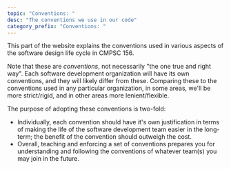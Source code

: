 ```yaml
---
topic: "Conventions: "
desc: "The conventions we use in our code"
category_prefix: "Conventions: "
---
```


This part of the website explains the conventions used in various aspects of the software design life cycle in CMPSC 156.

Note that these are *conventions*, not necessarily "the one true and right way".  Each software development organization will have its
own conventions, and they will likely differ from these.   Comparing these to the conventions used in any particular organization, in 
some areas, we'll be more strict/rigid, and in other areas more lenient/flexible.

The purpose of adopting these conventions is two-fold:
* Individually, each convention should have it's own justification in terms of making the life of the software development team easier in the long-term; the benefit of the 
  convention should outweigh the cost.
* Overall, teaching and enforcing a set of conventions prepares you for understanding and following the conventions of whatever team(s) you may join in the future.

